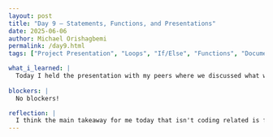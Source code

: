 ```yaml
---
layout: post
title: "Day 9 – Statements, Functions, and Presentations"
date: 2025-06-06
author: Michael Orishagbemi
permalink: /day9.html
tags: ["Project Presentation", "Loops", "If/Else", "Functions", "Documentation",]

what_i_learned: |
  Today I held the presentation with my peers where we discussed what we learnedt today. I discussed how the python operations and data types I learned, the importance of libraries such as Numpy and Pandas in data analysis and how they will impact our work and they data structures they contain, and how I can convert files into said data structures like turning an excel file to a DataFrame (Pandas table essentially). After the presentation I learned about how I could control the flow of my code through If, else, and elif statements. I also learned how to create functions to handle tasks that built-in Python ones aren't fit to handle and how to document information on how they work. The day ended with us giving another presentation on everything we learned this week to our mentors, where they then proceeded to teach us topics that we will be dealing with in our research.
 
blockers: |
  No blockers!

reflection: |
  I think the main takeaway for me today that isn't coding related is for me to better prepare beforehand what I'll say before my we present on Friday. I think I did a decent job but I know I can do better. In regards to my research, I gained a better understanding of to customize the execution of my code through else, if, and elif statements and how to create functions. 
---
```

